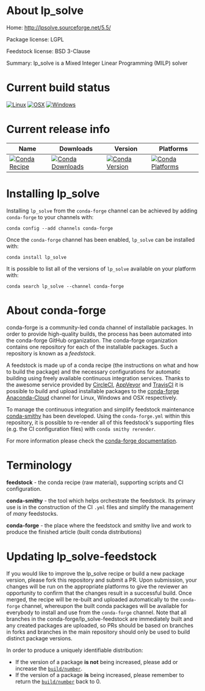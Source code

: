 About lp_solve
==============

Home: http://lpsolve.sourceforge.net/5.5/

Package license: LGPL

Feedstock license: BSD 3-Clause

Summary: lp_solve is a Mixed Integer Linear Programming (MILP) solver



Current build status
====================

[![Linux](https://img.shields.io/circleci/project/github/conda-forge/lp_solve-feedstock/master.svg?label=Linux)](https://circleci.com/gh/conda-forge/lp_solve-feedstock)
[![OSX](https://img.shields.io/travis/conda-forge/lp_solve-feedstock/master.svg?label=macOS)](https://travis-ci.org/conda-forge/lp_solve-feedstock)
[![Windows](https://img.shields.io/appveyor/ci/conda-forge/lp_solve-feedstock/master.svg?label=Windows)](https://ci.appveyor.com/project/conda-forge/lp-solve-feedstock/branch/master)

Current release info
====================

| Name | Downloads | Version | Platforms |
| --- | --- | --- | --- |
| [![Conda Recipe](https://img.shields.io/badge/recipe-lp_solve-green.svg)](https://anaconda.org/conda-forge/lp_solve) | [![Conda Downloads](https://img.shields.io/conda/dn/conda-forge/lp_solve.svg)](https://anaconda.org/conda-forge/lp_solve) | [![Conda Version](https://img.shields.io/conda/vn/conda-forge/lp_solve.svg)](https://anaconda.org/conda-forge/lp_solve) | [![Conda Platforms](https://img.shields.io/conda/pn/conda-forge/lp_solve.svg)](https://anaconda.org/conda-forge/lp_solve) |

Installing lp_solve
===================

Installing `lp_solve` from the `conda-forge` channel can be achieved by adding `conda-forge` to your channels with:

```
conda config --add channels conda-forge
```

Once the `conda-forge` channel has been enabled, `lp_solve` can be installed with:

```
conda install lp_solve
```

It is possible to list all of the versions of `lp_solve` available on your platform with:

```
conda search lp_solve --channel conda-forge
```


About conda-forge
=================

conda-forge is a community-led conda channel of installable packages.
In order to provide high-quality builds, the process has been automated into the
conda-forge GitHub organization. The conda-forge organization contains one repository
for each of the installable packages. Such a repository is known as a *feedstock*.

A feedstock is made up of a conda recipe (the instructions on what and how to build
the package) and the necessary configurations for automatic building using freely
available continuous integration services. Thanks to the awesome service provided by
[CircleCI](https://circleci.com/), [AppVeyor](http://www.appveyor.com/)
and [TravisCI](https://travis-ci.org/) it is possible to build and upload installable
packages to the [conda-forge](https://anaconda.org/conda-forge)
[Anaconda-Cloud](http://docs.anaconda.org/) channel for Linux, Windows and OSX respectively.

To manage the continuous integration and simplify feedstock maintenance
[conda-smithy](http://github.com/conda-forge/conda-smithy) has been developed.
Using the ``conda-forge.yml`` within this repository, it is possible to re-render all of
this feedstock's supporting files (e.g. the CI configuration files) with ``conda smithy rerender``.

For more information please check the [conda-forge documentation](https://conda-forge.org/docs/).

Terminology
===========

**feedstock** - the conda recipe (raw material), supporting scripts and CI configuration.

**conda-smithy** - the tool which helps orchestrate the feedstock.
                   Its primary use is in the construction of the CI ``.yml`` files
                   and simplify the management of *many* feedstocks.

**conda-forge** - the place where the feedstock and smithy live and work to
                  produce the finished article (built conda distributions)


Updating lp_solve-feedstock
===========================

If you would like to improve the lp_solve recipe or build a new
package version, please fork this repository and submit a PR. Upon submission,
your changes will be run on the appropriate platforms to give the reviewer an
opportunity to confirm that the changes result in a successful build. Once
merged, the recipe will be re-built and uploaded automatically to the
`conda-forge` channel, whereupon the built conda packages will be available for
everybody to install and use from the `conda-forge` channel.
Note that all branches in the conda-forge/lp_solve-feedstock are
immediately built and any created packages are uploaded, so PRs should be based
on branches in forks and branches in the main repository should only be used to
build distinct package versions.

In order to produce a uniquely identifiable distribution:
 * If the version of a package **is not** being increased, please add or increase
   the [``build/number``](http://conda.pydata.org/docs/building/meta-yaml.html#build-number-and-string).
 * If the version of a package **is** being increased, please remember to return
   the [``build/number``](http://conda.pydata.org/docs/building/meta-yaml.html#build-number-and-string)
   back to 0.